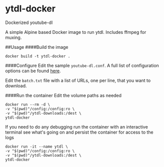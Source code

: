 # ytdl-docker

Dockerized youtube-dl

A simple Alpine based Docker image to run ytdl. Includes ffmpeg for muxing.

##Usage
####Build the image

`docker build -t ytdl-docker .`

####Configure
Edit the sample `youtube-dl.conf`. A full list of configuration options can be found [here](https://github.com/ytdl-org/youtube-dl#options).

Edit the `batch.txt` file with a list of URLs, one per line, that you want to download.

####Run the container
Edit the volume paths as needed
```
docker run --rm -d \
-v "$(pwd)"/config:/config:ro \
-v "$(pwd)"/ytdl-downloads:/dest \
ytdl-docker
```
If you need to do any debugging run the container with an interactive terminal see what's going on and persist the container for access to the logs
```
docker run -it --name ytdl \
-v "$(pwd)"/config:/config:ro \
-v "$(pwd)"/ytdl-downloads:/dest \
ytdl-docker
```
